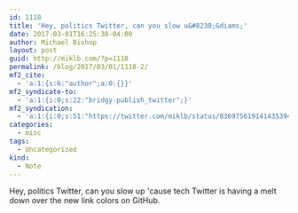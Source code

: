 ```yaml
---
id: 1118
title: 'Hey, politics Twitter, can you slow u&#8230;&diams;'
date: 2017-03-01T16:25:38-04:00
author: Michael Bishop
layout: post
guid: http://miklb.com/?p=1118
permalink: /blog/2017/03/01/1118-2/
mf2_cite:
  - 'a:1:{s:6:"author";a:0:{}}'
mf2_syndicate-to:
  - 'a:1:{i:0;s:22:"bridgy-publish_twitter";}'
mf2_syndication:
  - 'a:1:{i:0;s:51:"https://twitter.com/miklb/status/836975619141435394";}'
categories:
  - misc
tags:
  - Uncategorized
kind:
  - Note
---
```

Hey, politics Twitter, can you slow up 'cause tech Twitter is having a melt down over the new link colors on GitHub.